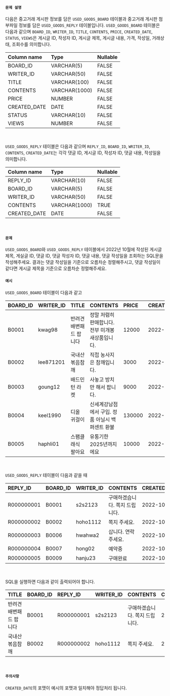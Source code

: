 #### `문제 설명`

다음은 중고거래 게시판 정보를 담은 `USED_GOODS_BOARD` 테이블과 중고거래 게시판 첨부파일 정보를 담은 `USED_GOODS_REPLY` 테이블입니다. `USED_GOODS_BOARD` 테이블은 다음과 같으며 `BOARD_ID`, `WRITER_ID`, `TITLE`, `CONTENTS`, `PRICE`, `CREATED_DATE`, `STATUS`, `VIEWS`은 게시글 ID, 작성자 ID, 게시글 제목, 게시글 내용, 가격, 작성일, 거래상태, 조회수를 의미합니다.
<br>

|Column name|Type|Nullable|
|:--|:--|:--|
|BOARD_ID|VARCHAR(5)|FALSE|
|WRITER_ID|VARCHAR(50)|FALSE|
|TITLE|VARCHAR(100)|FALSE|
|CONTENTS|VARCHAR(1000)|FALSE|
|PRICE|NUMBER|FALSE|
|CREATED_DATE|DATE|FALSE|
|STATUS|VARCHAR(10)|FALSE|
|VIEWS|NUMBER|FALSE|
<br>

`USED_GOODS_REPLY` 테이블은 다음과 같으며 `REPLY_ID`, `BOARD_ID`, `WRITER_ID`, `CONTENTS`, `CREATED_DATE`는 각각 댓글 ID, 게시글 ID, 작성자 ID, 댓글 내용, 작성일을 의미합니다.
<br>

|Column name|Type|Nullable|
|:--|:--|:--|
|REPLY_ID|VARCHAR(10)|FALSE|
|BOARD_ID|VARCHAR(5)|FALSE|
|WRITER_ID|VARCHAR(50)|FALSE|
|CONTENTS|VARCHAR(1000)|TRUE|
|CREATED_DATE|DATE|FALSE|
<br>

#### `문제`

`USED_GOODS_BOARD`와 `USED_GOODS_REPLY` 테이블에서 2022년 10월에 작성된 게시글 제목, 게실글 ID, 댓글 ID, 댓글 작성자 ID, 댓글 내용, 댓글 작성일을 조회하는 SQL문을 작성해주세요. 결과는 댓글 작성일을 기준으로 오름차순 정렬해주시고, 댓글 작성일이 같다면 게시글 제목을 기준으로 오름차순 정렬해주세요.
<br>

#### `예시`

`USED_GOODS_BOARD` 테이블이 다음과 같고
<br>

|BOARD_ID|WRITER_ID|TITLE|CONTENTS|PRICE|CREATED_DATE|STATUS|VIEWS|
|:--|:--|:--|:--|:--|:--|:--|:--|
|B0001|kwag98|반려견 배변패드 팝니다|정말 저렴히 판매합니다. 전부 미개봉 새상품입니다.|12000|2022-10-01|DONE|250|
|B0002|lee871201|국내산 볶음참깨|직접 농사지은 참깨입니다.|3000|2022-10-02|DONE|121|
|B0003|goung12|배드민턴 라켓|사놓고 방치만 해서 팝니다.|9000|2022-10-02|SALE|212|
|B0004|keel1990|디올 귀걸이|신세계강남점에서 구입. 정품 아닐시 백퍼센트 환불|130000|2022-10-02|SALE|199|
|B0005|haphli01|스팸클래식 팔아요|유통기한 2025년까지에요|10000|2022-10-02|SALE|121|
<br>

`USED_GOODS_REPLY` 테이블이 다음과 같을 때
<br>

|REPLY_ID|BOARD_ID|WRITER_ID|CONTENTS|CREATED_DATE|
|:--|:--|:--|:--|:--|
|R000000001|B0001|s2s2123|구매하겠습니다. 쪽지 드립니다.|2022-10-02|
|R000000002|B0002|hoho1112|쪽지 주세요.|2022-10-03|
|R000000003|B0006|hwahwa2|삽니다. 연락주세요.|2022-10-03|
|R000000004|B0007|hong02|예약중|2022-10-06|
|R000000005|B0009|hanju23|구매완료|2022-10-07|
<br>

SQL을 실행하면 다음과 같이 출력되어야 합니다.
<br>

|TITLE|BOARD_ID|REPLY_ID|WRITER_ID|CONTENTS|CREATED_DATE|
|:--|:--|:--|:--|:--|:--|
|반려견 배변패드 팝니다|B0001|R000000001|s2s2123|구매하겠습니다. 쪽지 드립니다.|2022-10-02|
|국내산 볶음참깨|B0002|R000000002|hoho1112|쪽지 주세요.|2022-10-03|
<br>

#### `주의사항`

`CREATED_DATE`의 포맷이 예시의 포맷과 일치해야 정답처리 됩니다.